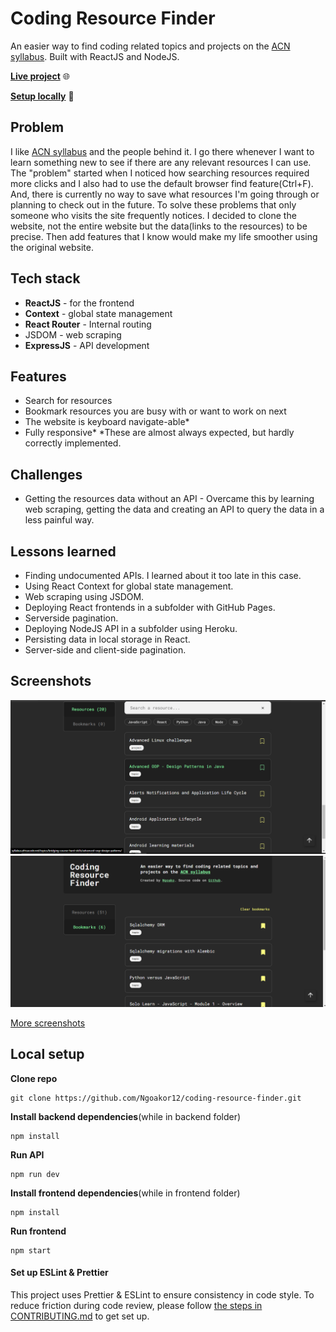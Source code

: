 # Coding Resource Finder

An easier way to find coding related topics and projects on the [ACN syllabus](http://syllabus.africacode.net/). Built with ReactJS and NodeJS.

[**Live project**](https://coding-resource-finder.netlify.app/) 🌐

[**Setup locally**](#local-setup) 🔧

## Problem

I like [ACN syllabus](http://syllabus.africacode.net/) and the people behind it. I go there whenever I want to learn something new to see if there are any relevant resources I can use.
The "problem" started when I noticed how searching resources required more clicks and I also had to use the default browser find feature(Ctrl+F). And, there is currently no way to save what resources I'm going through or planning to check out in the future.
To solve these problems that only someone who visits the site frequently notices. I decided to clone the website, not the entire website but the data(links to the resources) to be precise. Then add features that I know would make my life smoother using the original website.

## Tech stack

- **ReactJS** - for the frontend
- **Context** - global state management
- **React Router** - Internal routing
- JSDOM - web scraping
- **ExpressJS** - API development

## Features

- Search for resources
- Bookmark resources you are busy with or want to work on next
- The website is keyboard navigate-able\*
- Fully responsive\*
  \*These are almost always expected, but hardly correctly implemented.

## Challenges

- Getting the resources data without an API - Overcame this by learning web scraping, getting the data and creating an API to query the data in a less painful way.

## Lessons learned

- Finding undocumented APIs. I learned about it too late in this case.
- Using React Context for global state management.
- Web scraping using JSDOM.
- Deploying React frontends in a subfolder with GitHub Pages.
- Serverside pagination.
- Deploying NodeJS API in a subfolder using Heroku.
- Persisting data in local storage in React.
- Server-side and client-side pagination.

## Screenshots

![www ngoako com_coding-resource-finder_(myDevice highres desktop)](<./docs/screenshots/Screenshot%20(141).png>)
![www ngoako com_coding-resource-finder_(myDevice highres desktop) (1)](<./docs/screenshots/Screenshot%20(156).png>)

[More screenshots](./docs/SCREENSHOTS.md)

## Local setup

**Clone repo**

```
git clone https://github.com/Ngoakor12/coding-resource-finder.git
```

**Install backend dependencies**(while in backend folder)

```
npm install
```

**Run API**

```
npm run dev
```

**Install frontend dependencies**(while in frontend folder)

```
npm install
```

**Run frontend**

```
npm start
```

#### Set up ESLint & Prettier

This project uses Prettier & ESLint to ensure consistency in code style. To reduce friction during code review, please follow [the steps in CONTRIBUTING.md](CONTRIBUTING.md#editor_setup) to get set up.


